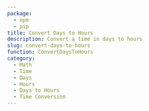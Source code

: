 ```yaml
---
package:
  - npm
  - pip
title: Convert Days to Hours
description: Convert a time in days to hours
slug: convert-days-to-hours
function: ConvertDaysToHours
category:
  - Math
  - Time
  - Days
  - Hours
  - Days to Hours
  - Time Conversion
---
```

